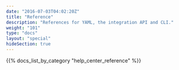 ```yaml
---
date: "2016-07-03T04:02:20Z"
title: "Reference"
description: "References for YAML, the integration API and CLI."
weight: "101"
type: "docs"
layout: "special"
hideSection: true
---
```


{{% docs_list_by_category "help_center_reference" %}}
